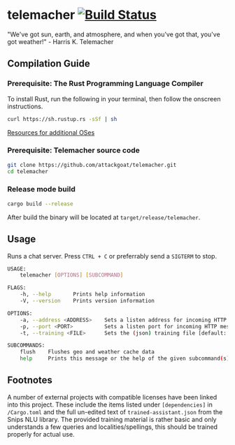 # telemacher [![Build Status](https://travis-ci.org/attackgoat/telemacher.svg?branch=master)](https://travis-ci.org/attackgoat/telemacher)

"We've got sun, earth, and atmosphere, and when you've got that, you've got weather!" - Harris K. Telemacher

## Compilation Guide

### Prerequisite: The Rust Programming Language Compiler

To install Rust, run the following in your terminal, then follow the onscreen instructions.

```bash
curl https://sh.rustup.rs -sSf | sh
```

[Resources for additional OSes](https://www.rust-lang.org/en-US/install.html)

### Prerequisite: Telemacher source code

```bash
git clone https://github.com/attackgoat/telemacher.git
cd telemacher
```

### Release mode build

```bash
cargo build --release
```

After build the binary will be located at `target/release/telemacher`.

## Usage

Runs a chat server. Press `CTRL + C` or preferrably send a `SIGTERM` to stop.

```bash
USAGE:
    telemacher [OPTIONS] [SUBCOMMAND]

FLAGS:
    -h, --help       Prints help information
    -V, --version    Prints version information

OPTIONS:
    -a, --address <ADDRESS>    Sets a listen address for incoming HTTP messages [default: localhost]
    -p, --port <PORT>          Sets a listen port for incoming HTTP messages [default: 9000]
    -t, --training <FILE>      Sets the (json) training file [default: trained-assistant.json]

SUBCOMMANDS:
    flush    Flushes geo and weather cache data
    help     Prints this message or the help of the given subcommand(s)
```

## Footnotes

A number of external projects with compatible licenses have been linked into this project. These include the items listed under `[dependencies]` in `/Cargo.toml` and the full un-edited text of `trained-assistant.json` from the Snips NLU library. The provided training material is rather basic and only understands a few queries and localities/spellings, this should be trained properly for actual use.